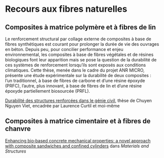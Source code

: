# Recours aux fibres naturelles

## Composites à matrice polymère et à fibres de lin

Le renforcement structural par collage externe de composites à base de fibres synthétiques est courant pour prolonger la durée de vie des ouvrages en béton. Depuis peu, pour concilier performance et enjeu environnemental, les composites à base de fibres végétales et de résines biologiques font leur apparition mais se pose la question de la durabilité de ces systèmes de renforcement lorsqu’ils sont exposés aux conditions climatiques. Cette thèse, menée dans le cadre du projet ANR MICRO, présente une étude expérimentale sur la durabilité de deux composites : l’un traditionnel, à base de fibres de carbone et d’une résine époxyde (PRFC), l’autre, plus innovant, à base de fibres de lin et d’une résine époxyde partiellement biosourcée (PRFL).  

[Durabilité des structures renforcées dans le génie civil](https://theses.hal.science/tel-03618807), thèse de Chuyen Nguyen Viet, encadrée par Laurence Curtil et moi-même

## Composites à matrice cimentaire et à fibres de chanvre

[Enhancing bio‑based concrete mechanical properties: a novel approach with composite sandwiches and confined cylinders](http://dx.doi.org/10.1617/s11527-024-02400-3) dans *Materials and Structures*